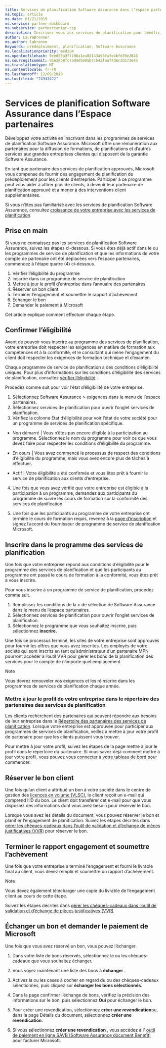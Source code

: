 ```yaml
---
title: Services de planification Software Assurance dans l’espace partenaires | Espace partenaires
ms.topic: article
ms.date: 01/21/2019
ms.service: partner-dashboard
ms.subservice: partnercenter-csp
description: Inscrivez-vous aux services de planification pour bénéficier de la compensation de Microsoft en matière de formation et d’autres services aux clients d’entreprise qui disposent de la Software Assurance.
author: LauraBrenner
ms.author: labrenne
Keywords: prédéploiement, planification, Software Assurance
ms.localizationpriority: medium
ms.openlocfilehash: 9eed58a3f7198a1ea02143a96fafe4bfd39e2848
ms.sourcegitcommit: 9a628b8fc73d4db995b7cb42faaf4d6c3b573e45
ms.translationtype: MT
ms.contentlocale: fr-FR
ms.lasthandoff: 12/09/2019
ms.locfileid: "74943422"
---
```

# <a name="software-assurance-planning-services-in-partner-center"></a>Services de planification Software Assurance dans l’Espace partenaires

Développez votre activité en inscrivant dans les programmes de services de planification Software Assurance. Microsoft offre une rémunération aux partenaires pour la diffusion de formations, de planifications et d’autres services aux grandes entreprises clientes qui disposent de la garantie Software Assurance.

En tant que partenaire des services de planification approuvés, Microsoft vous compense de fournir des engagement de planification de prédéploiement pour les clients d’entreprise. Participer à ce programme peut vous aider à attirer plus de clients, à devenir leur partenaire de planification approuvé et à mener à des interventions client supplémentaires.

Si vous n’êtes pas familiarisé avec les services de planification Software Assurance, consultez [croissance de votre entreprise avec les services de planification](https://planningservices.partners.extranet.microsoft.com/en/Pages/default.aspx).


## <a name="get-started"></a>Prise en main

Si vous ne connaissez pas les services de planification Software Assurance, suivez les étapes ci-dessous. Si vous êtes déjà actif dans le ou les programmes de service de planification et que les informations de votre compte de partenaire ont été déplacées vers l’espace partenaires, commencez à l’étape quatre (4) ci-dessous. 

1. Vérifier l’éligibilité du programme 
2. Inscrire dans un programme de service de planification
3. Mettre à jour le profil d’entreprise dans l’annuaire des partenaires
4. Réserver un bon client 
5. Terminer l’engagement et soumettre le rapport d’achèvement
6. Échanger le bon 
7. Demander le paiement à Microsoft

Cet article explique comment effectuer chaque étape.

## <a name="confirm-eligibility"></a>Confirmer l’éligibilité

Avant de pouvoir vous inscrire au programme des services de planification, votre entreprise doit respecter les exigences en matière de formation aux compétences et à la conformité, et le consultant qui mène l’engagement du client doit respecter les exigences de formation technique et d’examen. 

Chaque programme de service de planification a des conditions d’éligibilité uniques. Pour plus d’informations sur les conditions d’éligibilité des services de planification, consultez [vérifier l’éligibilité](https://planningservices.partners.extranet.microsoft.com/en/Pages/partnereligibilityrequirements.aspx) .

Procédez comme suit pour voir l’état d’éligibilité de votre entreprise.

1. Sélectionnez Software Assurance > exigences dans le menu de l’espace partenaires. 
2. Sélectionnez services de planification pour ouvrir l’onglet services de planification.
3. Vérifiez la colonne État d’éligibilité pour voir l’état de votre société pour un programme de services de planification spécifique. 

- Non démarré | Vous n’êtes pas encore éligible à la participation au programme. Sélectionnez le nom du programme pour voir ce que vous devez faire pour respecter les conditions d’éligibilité du programme.

- En cours | Vous avez commencé le processus de respect des conditions d’éligibilité du programme, mais vous avez encore plus de tâches à effectuer.

- Actif | Votre éligibilité a été confirmée et vous êtes prêt à fournir le service de planification aux clients d’entreprise. 

4. Une fois que vous avez vérifié que votre entreprise est éligible à la participation à un programme, demandez aux participants du programme de suivre les cours de formation sur la conformité des services de planification. 

5. Une fois que les participants au programme de votre entreprise ont terminé le cours de formation requis, revenez à la [page d’inscription](https://planningservices.partners.extranet.microsoft.com/en/Pages/GetRegistered.aspx) et signez l’accord du fournisseur de programme de service de planification Microsoft. 

## <a name="enroll-in-the-planning-services-program"></a>Inscrire dans le programme des services de planification

Une fois que votre entreprise répond aux conditions d’éligibilité pour le programme des services de planification et que les participants au programme ont passé le cours de formation à la conformité, vous êtes prêt à vous inscrire. 

Pour vous inscrire à un programme de service de planification, procédez comme suit.

1. Remplissez les conditions de la > de sélection de Software Assurance dans le menu de l’espace partenaires. 
2. Sélectionnez services de planification pour ouvrir l’onglet services de planification.
3. Sélectionnez le programme que vous souhaitez inscrire, puis sélectionnez **inscrire.**

Une fois ce processus terminé, les sites de votre entreprise sont approuvés pour fournir les offres que vous avez inscrites. Les employés de votre société qui sont inscrits en tant qu’administrateur d’un partenaire MPN pourront accéder à l’outil VVR pour gérer les bons de la planification des services pour le compte de n’importe quel emplacement.
>[!Note]
> Vous devrez renouveler vos exigences et les réinscrire dans les programmes de services de planification chaque année.

### <a name="update-your-companys-profile-in-the-planning-services-partner-directory"></a>Mettre à jour le profil de votre entreprise dans le répertoire des partenaires des services de planification 

Les clients recherchent des partenaires qui peuvent répondre aux besoins de leur entreprise dans le [Répertoire des partenaires des services de planification](https://directory.partners.extranet.microsoft.com/psbproviders/). Lorsque votre entreprise est approuvée pour participer aux programmes de services de planification, veillez à mettre à jour votre profil de partenaire pour que les clients puissent vous trouver. 

Pour mettre à jour votre profil, suivez les étapes de la page mettre à jour le profil dans le répertoire du partenaire. Si vous savez déjà comment mettre à jour votre profil, vous pouvez vous [connecter à votre tableau de bord](https://planningservices.partners.extranet.microsoft.com/en/Pages/dashboard.aspx) pour commencer.  

## <a name="reserve-customer-voucher"></a>Réserver le bon client

Une fois qu’un client a attribué un bon à votre société dans le centre de gestion des [licences en volume (VLSC)](https://www.microsoft.com/Licensing/servicecenter/default.aspx), le client reçoit un e-mail qui comprend l’ID du bon. Le client doit transférer cet e-mail pour que vous disposiez des informations dont vous avez besoin pour réserver le bon. 

Lorsque vous avez les détails du document, vous pouvez réserver le bon et planifier l’engagement de planification. Suivez les étapes décrites dans [gérer les chèques-cadeaux dans l’outil de validation et d’échange de pièces justificatives (VVR)](voucher-validation-tool.md) pour réserver le bon.  

## <a name="complete-the-engagement-and-submit-completion-report"></a>Terminer le rapport engagement et soumettre l’achèvement

Une fois que votre entreprise a terminé l’engagement et fourni le livrable final au client, vous devez remplir et soumettre un rapport d’achèvement.

>[!NOTE]
> Vous devez également télécharger une copie du livrable de l’engagement client au cours de cette étape. 


Suivez les étapes décrites dans [gérer les chèques-cadeaux dans l’outil de validation et d’échange de pièces justificatives (VVR)](voucher-validation-tool.md).

## <a name="redeem-a-voucher-and-request-payment-from-microsoft"></a>Échanger un bon et demander le paiement de Microsoft

Une fois que vous avez réservé un bon, vous pouvez l’échanger. 

1. Dans votre liste de bons réservés, sélectionnez le ou les chèques-cadeaux que vous souhaitez échanger. 
2. Vous voyez maintenant une liste des bons à **échanger** .
3. Activez la ou les cases à cocher en regard du ou des chèques-cadeaux sélectionnés, puis cliquez sur **échanger les bons sélectionnés**.
4. Dans la page confirmer l’échange de bons, vérifiez la précision des informations sur le bon, puis sélectionnez **Oui** pour échanger le bon.

5. Pour créer une revendication, sélectionnez **créer une revendication**ou, dans la page Détails du document, sélectionnez **créer une revendication**.

6. Si vous sélectionnez **créer une revendication** , vous accédez à l' [outil de paiement en ligne SAVB (Software Assurance document Benefit)](https://planningservices.partners.extranet.microsoft.com/en/Pages/getpaid.aspx) pour facturer Microsoft.



